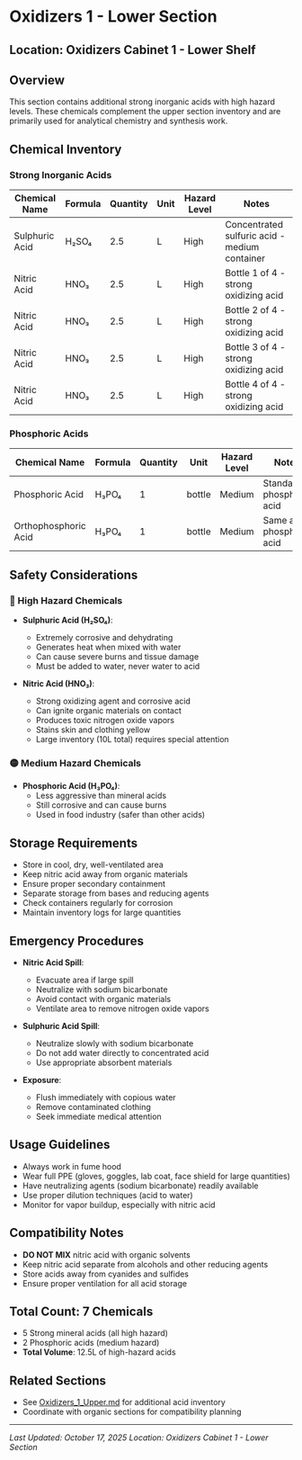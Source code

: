 # Oxidizers 1 - Lower Section

## Location: Oxidizers Cabinet 1 - Lower Shelf

## Overview
This section contains additional strong inorganic acids with high hazard levels. These chemicals complement the upper section inventory and are primarily used for analytical chemistry and synthesis work.

## Chemical Inventory

### Strong Inorganic Acids

| Chemical Name | Formula | Quantity | Unit | Hazard Level | Notes |
|---------------|---------|----------|------|--------------|--------|
| Sulphuric Acid | H₂SO₄ | 2.5 | L | High | Concentrated sulfuric acid - medium container |
| Nitric Acid | HNO₃ | 2.5 | L | High | Bottle 1 of 4 - strong oxidizing acid |
| Nitric Acid | HNO₃ | 2.5 | L | High | Bottle 2 of 4 - strong oxidizing acid |
| Nitric Acid | HNO₃ | 2.5 | L | High | Bottle 3 of 4 - strong oxidizing acid |
| Nitric Acid | HNO₃ | 2.5 | L | High | Bottle 4 of 4 - strong oxidizing acid |

### Phosphoric Acids

| Chemical Name | Formula | Quantity | Unit | Hazard Level | Notes |
|---------------|---------|----------|------|--------------|--------|
| Phosphoric Acid | H₃PO₄ | 1 | bottle | Medium | Standard phosphoric acid |
| Orthophosphoric Acid | H₃PO₄ | 1 | bottle | Medium | Same as phosphoric acid |

## Safety Considerations

### 🔴 High Hazard Chemicals
- **Sulphuric Acid (H₂SO₄)**: 
  - Extremely corrosive and dehydrating
  - Generates heat when mixed with water
  - Can cause severe burns and tissue damage
  - Must be added to water, never water to acid

- **Nitric Acid (HNO₃)**: 
  - Strong oxidizing agent and corrosive acid
  - Can ignite organic materials on contact
  - Produces toxic nitrogen oxide vapors
  - Stains skin and clothing yellow
  - Large inventory (10L total) requires special attention

### 🟡 Medium Hazard Chemicals
- **Phosphoric Acid (H₃PO₄)**: 
  - Less aggressive than mineral acids
  - Still corrosive and can cause burns
  - Used in food industry (safer than other acids)

## Storage Requirements
- Store in cool, dry, well-ventilated area
- Keep nitric acid away from organic materials
- Ensure proper secondary containment
- Separate storage from bases and reducing agents
- Check containers regularly for corrosion
- Maintain inventory logs for large quantities

## Emergency Procedures
- **Nitric Acid Spill**: 
  - Evacuate area if large spill
  - Neutralize with sodium bicarbonate
  - Avoid contact with organic materials
  - Ventilate area to remove nitrogen oxide vapors

- **Sulphuric Acid Spill**:
  - Neutralize slowly with sodium bicarbonate
  - Do not add water directly to concentrated acid
  - Use appropriate absorbent materials

- **Exposure**: 
  - Flush immediately with copious water
  - Remove contaminated clothing
  - Seek immediate medical attention

## Usage Guidelines
- Always work in fume hood
- Wear full PPE (gloves, goggles, lab coat, face shield for large quantities)
- Have neutralizing agents (sodium bicarbonate) readily available
- Use proper dilution techniques (acid to water)
- Monitor for vapor buildup, especially with nitric acid

## Compatibility Notes
- **DO NOT MIX** nitric acid with organic solvents
- Keep nitric acid separate from alcohols and other reducing agents
- Store acids away from cyanides and sulfides
- Ensure proper ventilation for all acid storage

## Total Count: 7 Chemicals
- 5 Strong mineral acids (all high hazard)
- 2 Phosphoric acids (medium hazard)
- **Total Volume**: 12.5L of high-hazard acids

## Related Sections
- See [Oxidizers_1_Upper.md](./Oxidizers_1_Upper.md) for additional acid inventory
- Coordinate with organic sections for compatibility planning

---
*Last Updated: October 17, 2025*
*Location: Oxidizers Cabinet 1 - Lower Section*
